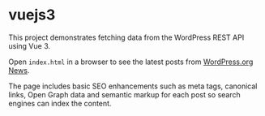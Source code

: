 # vuejs3

This project demonstrates fetching data from the WordPress REST API using Vue 3.

Open `index.html` in a browser to see the latest posts from [WordPress.org News](https://wordpress.org/news/).

The page includes basic SEO enhancements such as meta tags, canonical links, Open Graph data and semantic markup for each post so search engines can index the content.
